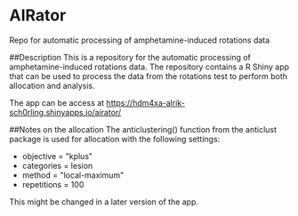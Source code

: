 # AIRator
Repo for automatic processing of amphetamine-induced rotations data

##Description
This is a repository for the automatic processing of amphetamine-induced rotations data. The repository contains a R Shiny app that can be used to process the data from the rotations test to perform both allocation and analysis. 

The app can be access at https://hdm4xa-alrik-sch0rling.shinyapps.io/airator/

##Notes on the allocation
The anticlustering() function from the anticlust package is used for allocation with the following settings: 
- objective = "kplus"
- categories = lesion
- method = "local-maximum"
- repetitions = 100

This might be changed in a later version of the app.